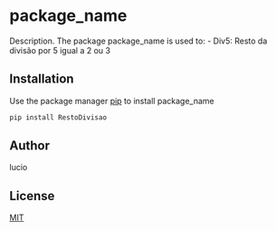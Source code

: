# package_name

Description. 
The package package_name is used to:
	- Div5: Resto da divisão por 5 igual a 2 ou 3
	
## Installation

Use the package manager [pip](https://pip.pypa.io/en/stable/) to install package_name

```bash
pip install RestoDivisao
```

## Author
lucio

## License
[MIT](https://choosealicense.com/licenses/mit/)